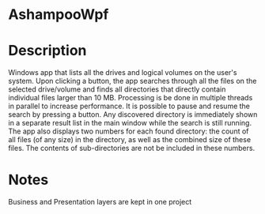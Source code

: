 # AshampooWpf

# Description
Windows app that lists all the drives and logical volumes on the user's system. Upon clicking a button, the app searches
through all the files on the selected drive/volume and finds all directories that directly contain individual files larger than 10 MB. Processing
is be done in multiple threads in parallel to increase performance. It is possible to pause and resume the search by pressing a
button.
Any discovered directory is immediately shown in a separate result list in the main window while the search is still running. The app
also displays two numbers for each found directory: the count of all files (of any size) in the directory, as well as the combined size of
these files. The contents of sub-directories are not be included in these numbers.

# Notes
Business and Presentation layers are kept in one project
